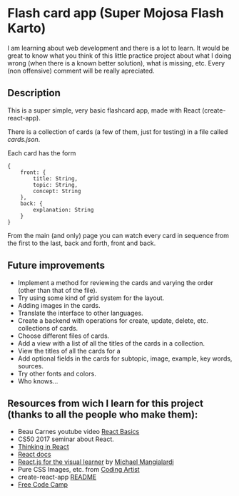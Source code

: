 # Flash card app (Super Mojosa Flash Karto)

I am learning about web development and there is a lot to learn. It would be great to know what you think of this little practice project about what I doing wrong (when there is a known better solution), what is missing, etc. Every (non offensive) comment will be really apreciated.

## Description
This is a super simple, very basic flashcard app, made with React (create-react-app).

There is a collection of cards (a few of them, just for testing) in a file called *cards.json*.

Each card has the form

    {
    	front: {
    		title: String,
    		topic: String,
    		concept: String
    	},
    	back: {
    		explanation: String
    	}
    }

From the main (and only) page you can watch every card in sequence from the first to the last, back and forth, front and back.

## Future improvements

- Implement a method for reviewing the cards and varying the order (other than that of the file).
- Try using some kind of grid system for the layout.
- Adding images in the cards.
- Translate the interface to other languages.
- Create a backend with operations for create, update, delete, etc. collections of cards.
- Choose different files of cards.
- Add a view with a list of all the titles of the cards in a collection.
- View the titles of all the cards for a
- Add optional fields in the cards for subtopic, image, example, key words, sources.
- Try other fonts and colors.
- Who knows...

## Resources from wich I learn for this project (thanks to all the people who make them):

- Beau Carnes youtube video [React Basics](https://www.youtube.com/watch?v=QqLkkBKVDyM&list=PLWKjhJtqVAbmoiNlqLJg1gxEjEuKHHcn_&index=45)
- CS50 2017 seminar about React.
- [Thinking in React](https://facebook.github.io/react/docs/thinking-in-react.html)
- [React docs](https://facebook.github.io/react/docs/hello-world.html)
- [React.js for the visual learner](https://medium.com/coding-artist/react-js-for-the-visual-learner-chapter-1-what-is-this-all-about-a0d28cfd33c6) by [Michael Mangialardi](https://medium.com/@michaelmangial1)
- Pure CSS Images, etc. from [Coding Artist](https://medium.com/coding-artist/)
- create-react-app [README](https://github.com/facebookincubator/create-react-app/blob/master/packages/react-scripts/template/README.md)
- [Free Code Camp](https://freecodecamp.org)
